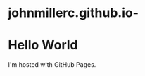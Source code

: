 # johnmillerc.github.io-<!DOCTYPE html>
<html>
<body>
<h1>Hello World</h1>
<p>I'm hosted with GitHub Pages.</p>
</body>
</html>
